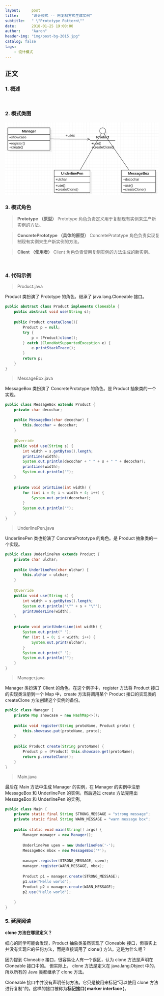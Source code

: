 ```yaml
---
layout:     post
title:      "设计模式 -- 用复制方式生成实例"
subtitle:   " \"Prototype Pattern\""
date:       2018-01-25 19:00:00
author:     "Aaron"
header-img: "img/post-bg-2015.jpg"
catalog: false
tags:
    - 设计模式
---
```



## 正文

### 1. 概述



<br />

### 2. 模式类图
<img class="shadow" src="/img/in-post/prototypepattern/prototype-1.png" width="500">

<br />

### 3. 模式角色

> **Prototype （原型）**
Prototype 角色负责定义用于复制现有实例来生产新实例的方法。

> **ConcretePrototype （具体的原型）**
ConcretePrototype 角色负责实现复制现有实例来生产新实例的方法。

> **Client （使用者）**
Client 角色负责使用复制实例的方法生成的新实例。


<br />

### 4. 代码示例

> Product.java

Product 类扮演了 Prototype 的角色。继承了 java.lang.Cloneable 接口。

```java
public abstract class Product implements Cloneable {
    public abstract void use(String s);

    public Product createClone(){
        Product p = null;
        try {
            p = (Product)clone();
        } catch (CloneNotSupportedException e) {
            e.printStackTrace();
        }
        return p;
    }
}
```

> MessageBox.java

MessageBox 类扮演了 ConcretePrototype 的角色。是 Product 抽象类的一个实现。

```java
public class MessageBox extends Product {
    private char decochar;

    public MessageBox(char decochar) {
        this.decochar = decochar;
    }

    @Override
    public void use(String s) {
        int width = s.getBytes().length;
        printLine(width);
        System.out.println(decochar + " " + s + " " + decochar);
        printLine(width);
        System.out.println("");
    }

    private void printLine(int width) {
        for (int i = 0; i < width + 4; i++) {
            System.out.print(decochar);
        }
        System.out.println("");
    }
}
```

> UnderlinePen.java

UnderlinePen 类也扮演了 ConcretePrototype 的角色。是 Product 抽象类的一个实现。

```java
public class UnderlinePen extends Product {
    private char ulchar;

    public UnderlinePen(char ulchar) {
        this.ulchar = ulchar;
    }

    @Override
    public void use(String s) {
        int width = s.getBytes().length;
        System.out.println("\"" + s + "\"");
        printUnderLine(width);
    }

    private void printUnderLine(int width) {
        System.out.print(" ");
        for (int i = 0; i < width; i++) {
            System.out.print(ulchar);
        }
        System.out.print(" ");
        System.out.println("");
    }
}
```

> Manager.java

Manager 类扮演了 Client 的角色。在这个例子中，register 方法将 Product 接口的实现类注册到一个 Map 中，create 方法将调用某个 Product 接口的实现类的 createClone 方法创建这个实例的备份。

```java
public class Manager {
    private Map showcase = new HashMap<>();

    public void register(String protoName, Product proto) {
        this.showcase.put(protoName, proto);
    }

    public Product create(String protoName) {
        Product p = (Product) this.showcase.get(protoName);
        return p.createClone();
    }
}
```

> Main.java

最后在 Main 方法中生成 Manager 的实例，在 Manager 的实例中注册 MessageBox 和 UnderlinePen 的实例。然后通过 create 方法克隆出 MessageBox 和 UnderlinePen 的实例。

```java
public class Main {
    private static final String STRONG_MESSAGE = "strong message";
    private static final String WARN_MESSAGE = "warn message box";

    public static void main(String[] args) {
        Manager manager = new Manager();

        UnderlinePen upen = new UnderlinePen('-');
        MessageBox mbox = new MessageBox('*');

        manager.register(STRONG_MESSAGE, upen);
        manager.register(WARN_MESSAGE, mbox);

        Product p1 = manager.create(STRONG_MESSAGE);
        p1.use("Hello world");
        Product p2 = manager.create(WARN_MESSAGE);
        p2.use("Hello world");

    }
}
```

### 5. 延展阅读

**clone 方法在哪里定义？**

细心的同学可能会发现，Product 抽象类虽然实现了 Cloneable 接口，但事实上并没有实现它的任何方法，而是直接调用了 clone() 方法。这是为什么呢？

因为提到 Cloneable 接口，很容易让人有一个误区，认为 clone 方法是声明在 Cloneable 接口中的。 但实际上， clone 方法是定义在 java.lang.Object 中的，所以所有的 Java 类都继承了 clone 方法。

Cloneable 接口中并没有声明任何方法。它只是被用来标记“可以使用 clone 方法进行复制”的。这样的接口被称为**标记接口( marker interface )**。













